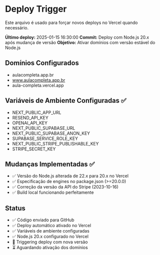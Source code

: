 # Deploy Trigger

Este arquivo é usado para forçar novos deploys no Vercel quando necessário.

**Último deploy:** 2025-01-15 16:30:00
**Commit:** Deploy com Node.js 20.x após mudança de versão
**Objetivo:** Ativar domínios com versão estável do Node.js

## Domínios Configurados
- aulacompleta.app.br
- www.aulacompleta.app.br  
- aula-completa.vercel.app

## Variáveis de Ambiente Configuradas ✅
- NEXT_PUBLIC_APP_URL
- RESEND_API_KEY
- OPENAI_API_KEY
- NEXT_PUBLIC_SUPABASE_URL
- NEXT_PUBLIC_SUPABASE_ANON_KEY
- SUPABASE_SERVICE_ROLE_KEY
- NEXT_PUBLIC_STRIPE_PUBLISHABLE_KEY
- STRIPE_SECRET_KEY

## Mudanças Implementadas ✅
- ✅ Versão do Node.js alterada de 22.x para 20.x no Vercel
- ✅ Especificação de engines no package.json (>=20.0.0)
- ✅ Correção da versão da API do Stripe (2023-10-16)
- ✅ Build local funcionando perfeitamente

## Status
- ✅ Código enviado para GitHub
- ✅ Deploy automático ativado no Vercel
- ✅ Variáveis de ambiente configuradas
- ✅ Node.js 20.x configurado no Vercel
- 🔄 Triggering deploy com nova versão
- ⏳ Aguardando ativação dos domínios